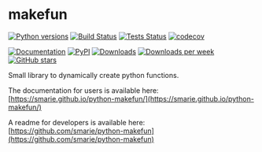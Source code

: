 # makefun

[![Python versions](https://img.shields.io/pypi/pyversions/makefun.svg)](https://pypi.python.org/pypi/makefun/) [![Build Status](https://travis-ci.com/smarie/python-makefun.svg?branch=master)](https://travis-ci.com/smarie/python-makefun) [![Tests Status](https://smarie.github.io/python-makefun/junit/junit-badge.svg?dummy=8484744)](https://smarie.github.io/python-makefun/junit/report.html) [![codecov](https://codecov.io/gh/smarie/python-makefun/branch/master/graph/badge.svg)](https://codecov.io/gh/smarie/python-makefun)

[![Documentation](https://img.shields.io/badge/doc-latest-blue.svg)](https://smarie.github.io/python-makefun/) [![PyPI](https://img.shields.io/pypi/v/makefun.svg)](https://pypi.python.org/pypi/makefun/) [![Downloads](https://pepy.tech/badge/makefun)](https://pepy.tech/project/makefun) [![Downloads per week](https://pepy.tech/badge/makefun/week)](https://pepy.tech/project/makefun) [![GitHub stars](https://img.shields.io/github/stars/smarie/python-makefun.svg)](https://github.com/smarie/python-makefun/stargazers)

Small library to dynamically create python functions.

The documentation for users is available here: [https://smarie.github.io/python-makefun/](https://smarie.github.io/python-makefun/)

A readme for developers is available here: [https://github.com/smarie/python-makefun](https://github.com/smarie/python-makefun)
